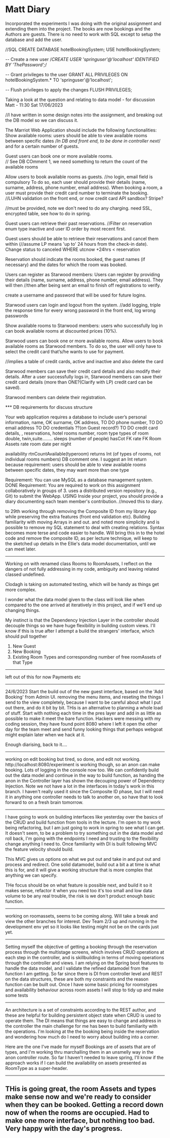 # Matt Diary

Incorporated the experiments I was doing with the original assignment and extending them into
the project. The books are now bookings and the Authors are guests. There is no need to work with SQL except to
setup the database and add the user.

//SQL
CREATE DATABASE hotelBookingSystem;
USE hotelBookingSystem;

-- Create a new user
/*CREATE USER 'springuser'@'localhost' IDENTIFIED BY 'ThePassword';*/

-- Grant privileges to the user
GRANT ALL PRIVILEGES ON hotelBookingSystem.* TO 'springuser'@'localhost';

-- Flush privileges to apply the changes
FLUSH PRIVILEGES;


Taking a look at the question and relating to data model - for discussion
Matt - 11:30 Sat 17/06/2023

//I have written in some design notes into the assignment, and breaking out the DB model so we can discuss it.

The Marriot Web Application should include the following functionalities:
Show available rooms: users should be able to view available rooms 
between specific dates   /*In DB and front end, to be done in  controller next*/
and for a certain number of guests.

Guest users can book one or more available rooms.  
// See DB COmment 1, we need something to return the count of the available rooms

Allow users to book available rooms as guests. 
//no login, email field is compulsory
To do so, each user should provide their details (name, surname, address, phone number, email address). When booking a room, a user must provide their credit card number to terminate the booking.
//LUHN validation on the front end, or now credit card API sandbox? Stripe?


//must be provided, note we don't need to do any charging. need SSL, encrypted table, see how to do in spring.

Guest users can retrieve their past reservations. 
//Filter on reservation enum type inactive and user ID order by most recent first.

Guest users should be able to retrieve their reservations and cancel them within (//assume LP means 'up to' 24 hours from the check-in date). 
Change status to canceled WHERE utcnow +24hrs < reservation

Reservation should indicate the rooms booked, the guest names (if necessary) and the dates for which the room was booked.

Users can register as Starwood members: Users can register by providing their details (name, surname, address, phone number, email address). They will then
//then after being sent an email to finish off registrations to verify.

create a username and password that will be used for future logins.

Starwood users can login and logout from the system.
//add logging, triple the response time for every wrong password in the front end, log wrong passwords

Show available rooms to Starwood members:  users who successfully log in can book available rooms at discounted prices (10%).

Starwood users can book one or more available rooms. Allow users to book available rooms as Starwood members. To do so, the user will only have to select the credit card that’s/he wants to use for payment.

//implies a table of credit cards, active and inactive and also delete the card

Starwood members can save their credit card details and also modify their details. After a user successfully logs in, Starwood members can save their credit card details (more than ONE?(Clarify with LP) credit card can be saved).

Starwood members can delete their registration.

*** DB requirements for discuss structure

Your web application requires a database
to include user’s 
personal information,
       name, OK
       surname, OK
       address, TO DO
       phone number, TO DO
       email address TO DO
       credentials ??(on Guest record?) TO DO
credit card details, , 
reservations, 
hotel rooms
    number, room type
types of room
    double, twin,suite........
    sleeps (number of people)
    hasCot
    FK rate
    FK Room Assets
rate 
    room date per night

availability 
    rtnCountAvailable(typeroom) returns Int
(of types of rooms, not individual rooms numbers) DB comment one. I suggest an Int return because
        requirement:
        users should be able to view available room*s*
        between specific dates, they may want more than one type
      
Requirement: You can use MySQL as a database management system. DONE
Requirement: You are required to work on this assignment collaboratively in groups of 3.
uses a distributed version repository (e.g., Git) to submit the WebApp. USING
Inside your project, you should provide a diary documenting each team member's contribution.
//moved this to diary.


to 29th working through removing the Composite ID from my library App while preserving the 
extra features (front end validation etc). Building familiarity with moving Arrays in and out.
and noted more simplicity and is possible to remove my SQL statement
to deal with creating relations. Syntax becomes more terse and code easier to 
handle. Will bring this in to the hotel code and remove the composite ID, as per lecture technique, 
will keep to the sketched up details in the Ellie's data model documentation, until we can meet later.

----

Working on with renamed class Rooms to RoomAssets, I reflect on the dangers of not fully
addressing in my code, ambiguity and leaving related classed undefined. 

Clodagh is taking on automated testing, 
which will be handy as things get more complex.

I wonder what the data model given to the class will look like when compared to the one arrived at iteratively 
in this project, and if we'll end up changing things. 

My instinct is that the Dependency Injection Layer 
in the controller should decouple things so we have 
huge flexibility in building custom views.
I'll know if this is true after I attempt a build the strangers' interface, which should pull together
1. New Guest 
2. New Booking
3. Existing Room Types and corresponding number of free roomAssets of that Type
----
left out of this for now
Payments etc


----
24/6/2023
Start the build out of the new guest interface, based on the 'Add Booking' from Admin UI.
removing the menu items, and reseting the things I send to the view completely, because I want to be careful 
about what I put out there, and do it bit by bit. THis is an alternative to planning a whole load of stuff. Start with nothing
each time in the pres layer and add in as little as possible to make it meet the bare function.
Hackers were messing with my coding session, they have found point 8080 where I left it open the other day for the team meet and send
funny looking things that perhaps webgoat might explain later when we hack at it.

Enough diarising, back to it....


---------------------

working on edit booking but tired, so done, and edit not working.
http://localhost:8080/experiment
is working though, so an anon can make booking.
Lots of logging in the console now too. We can confidently build out the data model and continue in the 
way to build function, as handing the anon in the Controller layer has shown the decouping power of Dependency Injection. Note we not have a lot in the interfaces in today's work in this branch. I haven't really used it since the Composite ID phase, but I will need it in anything one controller needs to talk to another on, so have that to look forward to on a fresh brain tomorrow.

----------------------

I have going to work on building interfaces like yesterday over the basics of the CRUD 
and build function from tools in the lecture. I'm open to my work being refactoring, but I am just going 
to work in spring to see what I can get. It doesn't seem, to be a problem to try something out
in the data model and roll back, I'm going with 
the endpoints I need and trusting to the flexibility change anything I need to. Once familiarity 
with DI is built following MVC the feature velocity should build.

This MVC gives us options on what we put out and take in and put out and process and redirect. 
One solid datamodel, build out a bit a at time is what this is for, and it will give a 
working structure that is more complex that anything we can specify.

THe focus should be on what feature is possible next, and build it so it makes sense, refactor it when you need too
it's too small and low data volume to be any real trouble, the risk is we don't product enough basic function.


--------

working on roomassets, seems to be coming along. Will take a break and view the other branches for interest. Dev Team 2/3 up and running 
in the development env yet so it looks like testing might not be on the cards just yet.

---------

Setting myself the objective of getting a booking through the reservation process through the multistage screens, which involves CRUD operations at each step in the controller,
and is skillbuilding in terms of moving operations through the controller and views. I am relying on the Spring boot features to handle the data model, and I validate the
refined datamodel from the function I am getting. So far since there is DI from controller level and REST on the data structures, these are both my constraints and the reason
function can be built out. Once I have some basic pricing for roomstypes and availability behaviour across room assets I will stop to tidy up and make some tests

-------------
An architecture is a set of constraints according to the REST author, and these are helpful for building persistent
object state when CRUD is used to operate them. The DI means that things are easy to change and address in the controller
the main challenge for me has been to build familiarity with the operations. I'm looking at the the booking being 
inside the reservation and wondering how much do I need to worry about building into a corner. 

Here are the one I've made for myself Bookings are of assets that are of types, and I'm working thru marchalling them in an 
unsmelly way in the anon controller route. So far I haven't needed to leave spring, I'll know if the approach works if I can 
build the availability on assets presented as RoomType as a super-header. 

-----

THis is going great, the room Assets and types make sense now and we're ready to consider when they can be booked.
Getting a record down now of when the rooms are occupied. Had to make one more interface, but nothing too bad. Very happy 
with the day's progress.
-----